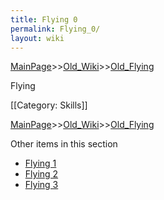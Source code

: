```yaml
---
title: Flying 0
permalink: Flying_0/
layout: wiki
---
```


[MainPage](/keeperrl_wiki/ "wikilink")>>[Old_Wiki](/keeperrl_wiki/Old_Wiki "wikilink")>>[Old_Flying](/keeperrl_wiki/Old_Flying "wikilink")

Flying

[[Category: Skills]]

[MainPage](/keeperrl_wiki/ "wikilink")>>[Old_Wiki](/keeperrl_wiki/Old_Wiki "wikilink")>>[Old_Flying](/keeperrl_wiki/Old_Flying "wikilink")

Other items in this section
-    [Flying 1](/keeperrl_wiki/Flying_1 "wikilink")
-    [Flying 2](/keeperrl_wiki/Flying_2 "wikilink")
-    [Flying 3](/keeperrl_wiki/Flying_3 "wikilink")
